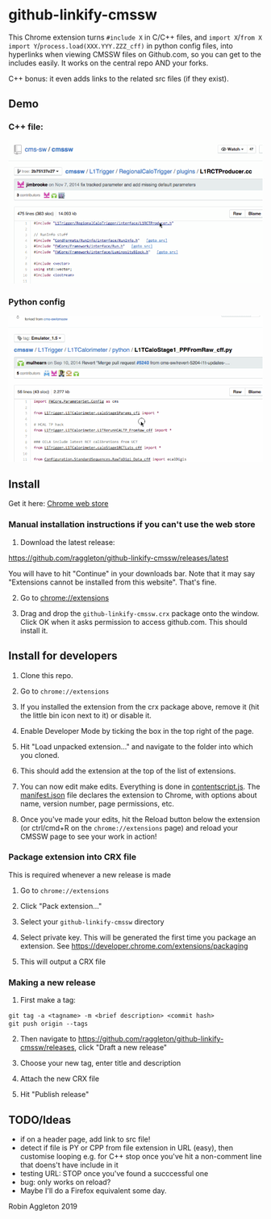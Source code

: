 # github-linkify-cmssw

This Chrome extension turns `#include X` in C/C++ files, and `import X`/`from X import Y`/`process.load(XXX.YYY.ZZZ_cff)` in python config files, into hyperlinks when viewing CMSSW files on Github.com, so you can get to the includes easily. It works on the central repo AND your forks.

C++ bonus: it even adds links to the related src files (if they exist).

## Demo

### C++ file:
![Demo of c++ features](cpp.gif?raw=true)

### Python config
![Demo of python features](py.gif?raw=true)

## Install

Get it here: [Chrome web store](https://chrome.google.com/webstore/detail/github-linkify-for-cmssw/dfhloocknejlnadfgmkceikaaidgmndk)


### Manual installation instructions if you can't use the web store

1) Download the latest release:

https://github.com/raggleton/github-linkify-cmssw/releases/latest

You will have to hit "Continue" in your downloads bar. Note that it may say "Extensions cannot be installed from this website". That's fine.

2) Go to [chrome://extensions](chrome://extensions)

3) Drag and drop the `github-linkify-cmssw.crx` package onto the window. Click OK when it asks permission to access github.com. This should install it.


## Install for developers

1) Clone this repo.

2) Go to `chrome://extensions`

3) If you installed the extension from the crx package above, remove it (hit the little bin icon next to it) or disable it.

4) Enable Developer Mode by ticking the box in the top right of the page.

5) Hit "Load unpacked extension..." and navigate to the folder into which you cloned.

6) This should add the extension at the top of the list of extensions.

7) You can now edit make edits. Everything is done in [contentscript.js](contentscript.js). The [manifest.json](manifest.json) file declares the extension to Chrome, with options about name, version number, page permissions, etc.

8) Once you've made your edits, hit the Reload button below the extension (or ctrl/cmd+R on the `chrome://extensions` page) and reload your CMSSW page to see your work in action!

### Package extension into CRX file

This is required whenever a new release is made

1) Go to `chrome://extensions`

2) Click "Pack extension..."

3) Select your `github-linkify-cmssw` directory

4) Select private key. This will be generated the first time you package an extension. See https://developer.chrome.com/extensions/packaging

5) This will output a CRX file

### Making a new release

1) First make a tag:

```
git tag -a <tagname> -m <brief description> <commit hash>
git push origin --tags
```

2) Then navigate to https://github.com/raggleton/github-linkify-cmssw/releases, click "Draft a new release"

3) Choose your new tag, enter title and description

4) Attach the new CRX file

5) Hit "Publish release"

## TODO/Ideas

- if on a header page, add link to src file!
- detect if file is PY or CPP from file extension in URL (easy), then customise looping e.g. for C++ stop once you've hit a non-comment line that doens't have include in it
- testing URL: STOP once you've found a succcessful one
- bug: only works on reload?
- Maybe I'll do a Firefox equivalent some day.

Robin Aggleton 2019

